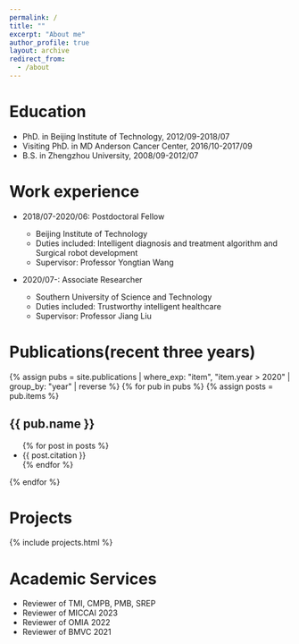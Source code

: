 ```yaml
---
permalink: /
title: ""
excerpt: "About me"
author_profile: true
layout: archive
redirect_from: 
  - /about
---
```


Education
======
* PhD. in Beijing Institute of Technology, 2012/09-2018/07
* Visiting PhD. in MD Anderson Cancer Center, 2016/10-2017/09
* B.S. in Zhengzhou University, 2008/09-2012/07


Work experience
======
* 2018/07-2020/06: Postdoctoral Fellow
  * Beijing Institute of Technology
  * Duties included: Intelligent diagnosis and treatment algorithm and Surgical robot development
  * Supervisor: Professor Yongtian Wang

* 2020/07-: Associate Researcher
  * Southern University of Science and Technology
  * Duties included: Trustworthy intelligent healthcare
  * Supervisor: Professor Jiang Liu
  
Publications(recent three years)
======
  {% assign pubs = site.publications | where_exp: "item", "item.year > 2020" | group_by: "year" | reverse %}
{% for pub in pubs %}
  {% assign posts = pub.items %}
  <h2 id="{{ year | slugify }}" class="archive__subtitle">{{ pub.name }}</h2>
  <ul>
  {% for post in posts %}
    <li>{{ post.citation }}</li>
  {% endfor %}
  </ul>
{% endfor %}
  
Projects
======
{% include projects.html %}

Academic Services
======
* Reviewer of TMI, CMPB, PMB, SREP
* Reviewer of MICCAI 2023
* Reviewer of OMIA 2022
* Reviewer of BMVC 2021


